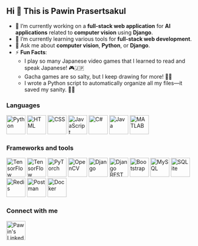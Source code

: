 ## Hi 👋 This is Pawin Prasertsakul

- 🔭 I’m currently working on a **full-stack web application** for **AI applications** related to **computer vision** using **Django**.
- 🌱 I’m currently learning various tools for **full-stack web development**.
- 💬 Ask me about **computer vision**, **Python**, or **Django**.
- ⚡ **Fun Facts**:
    - I play so many Japanese video games that I learned to read and speak Japanese! 🎮🇯🇵
    - Gacha games are so salty, but I keep drawing for more! 🎲💔
    - I wrote a Python script to automatically organize all my files—it saved my sanity. 🐍📂

### Languages

<img src="https://api.iconify.design/logos:python.svg" alt="Python" width="50" height="50"/>
<img src="https://api.iconify.design/logos:html-5.svg" alt="HTML" width="50" height="50"/>
<img src="https://api.iconify.design/logos:css-3.svg" alt="CSS" width="50" height="50"/>
<img src="https://api.iconify.design/skill-icons:javascript.svg" alt="JavaScript" width="50" height="50"/>
<img src="https://api.iconify.design/devicon:csharp.svg" alt="C#" width="50" height="50"/>
<img src="https://api.iconify.design/devicon:java.svg" alt="Java" width="50" height="50"/>
<img src="https://api.iconify.design/devicon:matlab.svg" alt="MATLAB" width="50" height="50"/>

### Frameworks and tools

<img src="https://api.iconify.design/logos:tensorflow.svg" alt="TensorFlow" width="50" height="50"/>
<img src="https://api.iconify.design/devicon:keras.svg" alt="TensorFlow" width="50" height="50"/>
<img src="https://api.iconify.design/logos:pytorch-icon.svg" alt="PyTorch" width="50" height="50"/> 
<img src="https://api.iconify.design/logos:opencv.svg" alt="OpenCV" width="50" height="50"/> 
<img src="https://api.iconify.design/skill-icons:django.svg" alt="Django" width="50" height="50"/>
<img src="https://api.iconify.design/devicon:djangorest.svg" alt="Django REST framework" width="50" height="50"/>
<img src="https://api.iconify.design/logos:bootstrap.svg" alt="Bootstrap" width="50" height="50"/>

<img src="https://api.iconify.design/logos:mysql.svg" alt="MySQL" width="50" height="50"/>
<img src="https://api.iconify.design/logos:sqlite.svg" alt="SQLite" width="50" height="50"/>
<img src="https://api.iconify.design/skill-icons:redis-light.svg" alt="Redis" width="50" height="50"/>
<img src="https://api.iconify.design/logos:postman-icon.svg" alt="Postman" width="50" height="50"/>
<img src="https://api.iconify.design/skill-icons:docker.svg" alt="Docker" width="50" height="50"/>

### Connect with me
<a href="https://www.linkedin.com/in/pawin-prasertsakul/"><img src="https://api.iconify.design/logos:linkedin-icon.svg" alt="Pawin's Linkedin" width="50" height="50"/></a>
